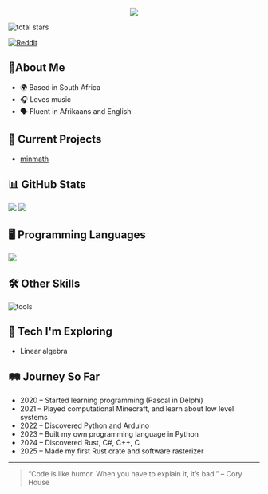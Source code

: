 <p align="center">
  <img src="https://capsule-render.vercel.app/api?type=waving&color=gradient&height=150&section=header&text=Welcome%20to%20my%20GitHub!&fontSize=28&fontColor=ffffff" />
</p>

![total stars](https://img.shields.io/github/stars/jodus-melodus?label=Total%20Stars&style=social)

[![Reddit](https://img.shields.io/badge/Reddit-u%2FNext_Neighborhood637-FF4500?logo=reddit&logoColor=white)](https://www.reddit.com/user/Next_Neighborhood637)

## 👤About Me
- 🌍 Based in South Africa
- 🎧 Loves music
- 🗣️ Fluent in Afrikaans and English

## 🚀 Current Projects
- [minmath](https://github.com/jodus-melodus/minmath)

## 📊 GitHub Stats
![](https://github-readme-stats.vercel.app/api?username=jodus-melodus&show_icons=true&theme=cobalt)
![](https://github-readme-stats.vercel.app/api/top-langs/?username=Jodus-Melodus&layout=compact&cache=off&bg_color=222222&text_color=ffffff)

## 🖥️ Programming Languages
![](https://skillicons.dev/icons?i=c,cpp,cs,python,rust,js,ts,html,css)

## 🛠️ Other Skills
![tools](https://skillicons.dev/icons?i=git,vscode,windows,github)

## 🧪 Tech I'm Exploring
- Linear algebra

## 🛤️ Journey So Far

- 2020 – Started learning programming (Pascal in Delphi)
- 2021 – Played computational Minecraft, and learn about low level systems
- 2022 – Discovered Python and Arduino
- 2023 – Built my own programming language in Python
- 2024 – Discovered Rust, C#, C++, C
- 2025 – Made my first Rust crate and software rasterizer

---

> “Code is like humor. When you have to explain it, it’s bad.” – Cory House
